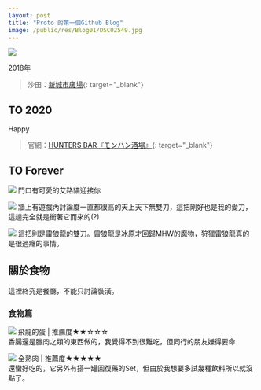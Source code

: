 ```yaml
---
layout: post
title: "Proto 的第一個Github Blog"
image: /public/res/Blog01/DSC02549.jpg
---
```


 
![](/public/res/Blog01/DSC02549.jpg)

<!-- more -->

2018年
> 沙田：[新城市廣場](https://google.com){: target="_blank"}

## TO 2020
Happy
> 官網：[HUNTERS BAR『モンハン酒場』](https://www.paselaresorts.com/collaboration/mhsb/){: target="_blank"}



## TO Forever

![](/public/res/Blog01/DSC02536.jpg)
門口有可愛的艾路貓迎接你

![](/public/res/Blog01/DSC02537.jpg)
牆上有遊戲內討論度一直都很高的天上天下無雙刀，這把剛好也是我的愛刀，這趟完全就是衝著它而來的(?)

![](/public/res/Blog01/DSC02549.jpg)
這把則是雷狼龍的雙刀。雷狼龍是冰原才回歸MHW的魔物，狩獵雷狼龍真的是很過癮的事情。

## 關於食物
這裡終究是餐廳，不能只討論裝潢。

### 食物篇

![](/public/res/Blog01/DSC02550.jpg)
飛龍的蛋 | 推薦度★★☆☆☆  
香腸還是臘肉之類的東西做的，我覺得不到很難吃，但同行的朋友嫌得要命

![](/public/res/Blog01/DSC02551.jpg)
全熟肉 | 推薦度★★★★★  
還蠻好吃的，它另外有搭一罐回復藥的Set，但由於我想要多試幾種飲料所以就沒點了。
